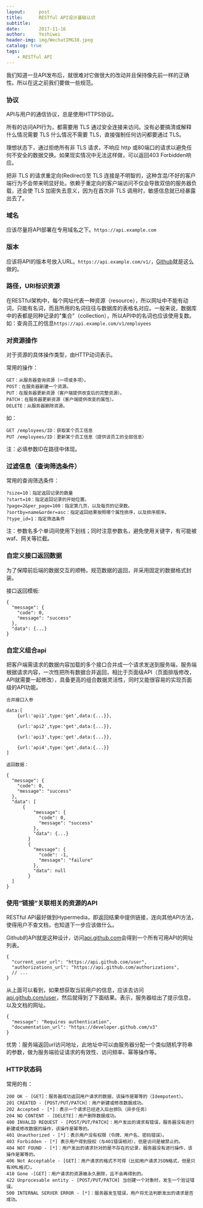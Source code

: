 ```yaml
---
layout:     post
title:      RESTful API设计基础认识
subtitle:   
date:       2017-11-16
author:     Yezhiwei
header-img: img/WechatIMG38.jpeg
catalog: true
tags:
    - RESTful API
---
```


我们知道一旦API发布后，就很难对它做很大的改动并且保持像先前一样的正确性。所以在这之前我们要做一些规范。

### 协议

API与用户的通信协议，总是使用HTTPS协议。

所有的访问API行为，都需要用 TLS 通过安全连接来访问。没有必要搞清或解释什么情况需要 TLS 什么情况不需要 TLS，直接强制任何访问都要通过 TLS。

理想状态下，通过拒绝所有非 TLS 请求，不响应 http 或80端口的请求以避免任何不安全的数据交换。如果现实情况中无法这样做，可以返回403 Forbidden响应。

把非 TLS 的请求重定向(Redirect)至 TLS 连接是不明智的，这种含混/不好的客户端行为不会带来明显好处。依赖于重定向的客户端访问不仅会导致双倍的服务器负载，还会使 TLS 加密失去意义，因为在首次非 TLS 调用时，敏感信息就已经暴露出去了。

### 域名

应该尽量将API部署在专用域名之下。`https://api.example.com`

### 版本

应该将API的版本号放入URL。`https://api.example.com/v1/`，[Github](https://developer.github.com/v3/media/#request-specific-version)就是这么做的。

### 路径，URI标识资源

在RESTful架构中，每个网址代表一种资源（resource），所以网址中不能有动词，只能有名词，而且所用的名词往往与数据库的表格名对应。一般来说，数据库中的表都是同种记录的"集合"（collection），所以API中的名词也应该使用复数。如：查询员工的信息`https://api.example.com/v1/employees`

### 对资源操作

对于资源的具体操作类型，由HTTP动词表示。

常用的操作：

```
GET：从服务器查询资源（一项或多项）。
POST：在服务器新建一个资源。
PUT：在服务器更新资源（客户端提供改变后的完整资源）。
PATCH：在服务器更新资源（客户端提供改变的属性）。
DELETE：从服务器删除资源。
```
如：

```
GET /employees/ID：获取某个员工信息
PUT /employees/ID：更新某个员工信息（提供该员工的全部信息）
```

注：必填参数ID在路径中体现。

### 过滤信息（查询筛选条件）

常用的查询筛选条件：

```
?size=10：指定返回记录的数量
?start=10：指定返回记录的开始位置。
?page=2&per_page=100：指定第几页，以及每页的记录数。
?sortby=name&order=asc：指定返回结果按照哪个属性排序，以及排序顺序。
?type_id=1：指定筛选条件
```

注：参数名多个单词间使用下划线；同时注意参数名，避免使用关键字，有可能被waf、网关等拦截。

### 自定义接口返回数据

为了保障前后端的数据交互的顺畅，规范数据的返回，并采用固定的数据格式封装。

接口返回模板:

```
{
  "message": {
    "code": 0,
    "message": "success"
  },
  "data": {...}
}
```

### 自定义组合api

把客户端需请求的数据内容加载的多个接口合并成一个请求发送到服务端，服务端根据请求内容，一次性把所有数据合并返回，相比于页面级API（页面排版修改，API就需要一起修改），具备更高的组合数据灵活性，同时又能很容易的实现页面级的API功能。

```
合并接口入参

data:[
    {url:'api1',type:'get',data:{...}},

    {url:'api2',type:'get',data:{...}},

    {url:'api3',type:'get',data:{...}},

    {url:'api4',type:'get',data:{...}}
]

返回数据：

{
  "message": {
    "code": 0,
    "message": "success"
  },
  "data": [
	  {
		  "message": {
		    "code": 0,
		    "message": "success"
		  },
		  "data": {...}
		}
		{
		  "message": {
		    "code": -1,
		    "message": "failure"
		  },
		  "data": null
		}
  ]
}

```

### 使用“链接”关联相关的资源的API

RESTful API最好做到Hypermedia，即返回结果中提供链接，连向其他API方法，使得用户不查文档，也知道下一步应该做什么。

Github的API就是这种设计，访问[api.github.com](https://api.github.com/)会得到一个所有可用API的网址列表。

```
{
  "current_user_url": "https://api.github.com/user",
  "authorizations_url": "https://api.github.com/authorizations",
  // ...
}
```
从上面可以看到，如果想获取当前用户的信息，应该去访问[api.github.com/user](https://api.github.com/user)，然后就得到了下面结果。表示，服务器给出了提示信息，以及文档的网址。

```
{
  "message": "Requires authentication",
  "documentation_url": "https://developer.github.com/v3"
}
```

优势：服务端返回url访问地址，此地址中可以由服务器分配一个类似随机字符串的参数，做为服务端验证请求的有效性、访问频率、幂等操作等。

### HTTP状态码

常用的有：

```
200 OK - [GET]：服务器成功返回用户请求的数据，该操作是幂等的（Idempotent）。
201 CREATED - [POST/PUT/PATCH]：用户新建或修改数据成功。
202 Accepted - [*]：表示一个请求已经进入后台排队（异步任务）
204 NO CONTENT - [DELETE]：用户删除数据成功。
400 INVALID REQUEST - [POST/PUT/PATCH]：用户发出的请求有错误，服务器没有进行新建或修改数据的操作，该操作是幂等的。
401 Unauthorized - [*]：表示用户没有权限（令牌、用户名、密码错误）。
403 Forbidden - [*] 表示用户得到授权（与401错误相对），但是访问是被禁止的。
404 NOT FOUND - [*]：用户发出的请求针对的是不存在的记录，服务器没有进行操作，该操作是幂等的。
406 Not Acceptable - [GET]：用户请求的格式不可得（比如用户请求JSON格式，但是只有XML格式）。
410 Gone -[GET]：用户请求的资源被永久删除，且不会再得到的。
422 Unprocesable entity - [POST/PUT/PATCH] 当创建一个对象时，发生一个验证错误。
500 INTERNAL SERVER ERROR - [*]：服务器发生错误，用户将无法判断发出的请求是否成功。
```
